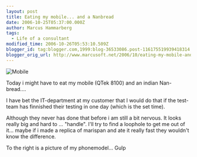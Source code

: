 ```yaml
---
layout: post
title: Eating my mobile... and a Nanbread
date: 2006-10-25T05:37:00.000Z
author: Marcus Hammarberg
tags:
  - Life of a consultant
modified_time: 2006-10-26T05:53:10.509Z
blogger_id: tag:blogger.com,1999:blog-36533086.post-116175519939418314
blogger_orig_url: http://www.marcusoft.net/2006/10/eating-my-mobile-and-nanbread.html
---
```


![Mobile](http://www.myqtek.com/media/12359-8100_front.gif)

Today i might have to eat my mobile (QTek 8100) and an indian Nan-bread....

I have bet the IT-department at my customer that I would do that if the test-team has finnished their testing in one day (which is the set time).

Although they never has done that before i am still a bit nervous. It looks really big and hard to ... "handle". I'll try to find a loophole to get me out of it... maybe if i made a replica of marispan and ate it really fast they wouldn't know the difference.

To the right is a picture of my phonemodel... Gulp
